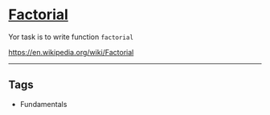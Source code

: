 # [Factorial](https://www.codewars.com/kata/57a049e253ba33ac5e000212)

Yor task is to write function `factorial`

https://en.wikipedia.org/wiki/Factorial

---

## Tags

- Fundamentals

